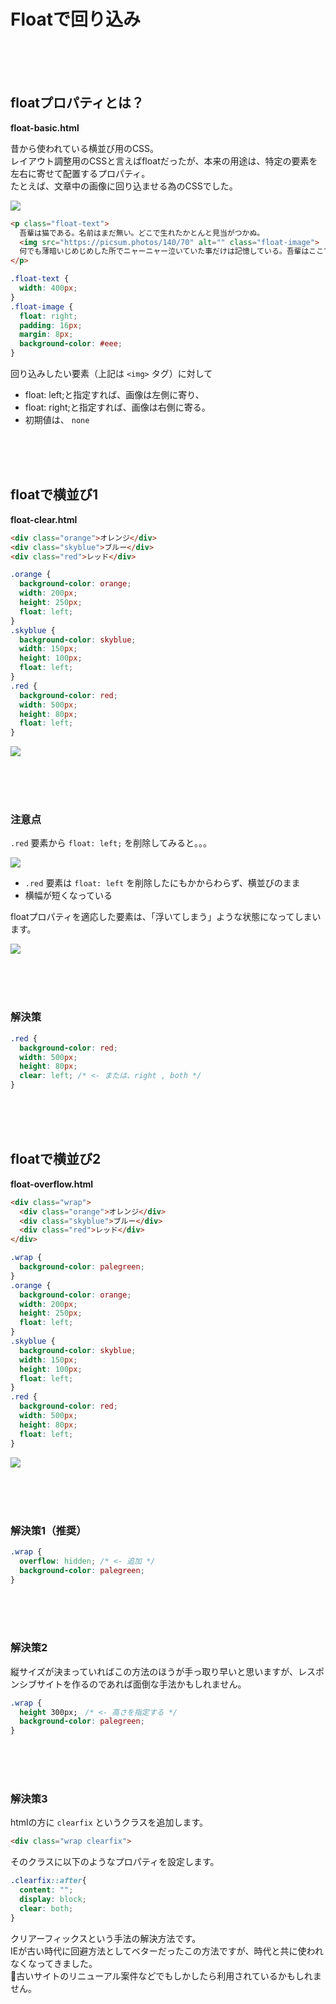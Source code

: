 # Floatで回り込み

<br><br><br>

## floatプロパティとは？

**float-basic.html**

昔から使われている横並び用のCSS。  
レイアウト調整用のCSSと言えばfloatだったが、本来の用途は、特定の要素を左右に寄せて配置するプロパティ。  
たとえば、文章中の画像に回り込ませる為のCSSでした。  


![](https://laro.jp/wp-content/uploads/2019/11/lesson-css-float1.png)


```html
<p class="float-text">
  吾輩は猫である。名前はまだ無い。どこで生れたかとんと見当がつかぬ。
  <img src="https://picsum.photos/140/70" alt="" class="float-image">
  何でも薄暗いじめじめした所でニャーニャー泣いていた事だけは記憶している。吾輩はここで始めて人間というものを見た。しかもあとで聞くとそれは書生という人間中で一番獰悪な種族であったそうだ。この書生というのは時々我々を捕えて煮て食うという話である。しかしその当時は何という考もなかったから別段恐しいとも思わなかった。ただ彼の掌に載せられてス
</p>
```
```css
.float-text {
  width: 400px;
}
.float-image {
  float: right;
  padding: 16px;
  margin: 8px;
  background-color: #eee;
}
```

回り込みしたい要素（上記は `<img>` タグ）に対して

- float: left;と指定すれば、画像は左側に寄り、
- float: right;と指定すれば、画像は右側に寄る。
- 初期値は、 `none` 

<br><br><br>

## floatで横並び1

**float-clear.html**

```html
<div class="orange">オレンジ</div>
<div class="skyblue">ブルー</div>
<div class="red">レッド</div>
```
```css
.orange {
  background-color: orange;
  width: 200px;
  height: 250px;
  float: left;
}
.skyblue {
  background-color: skyblue;
  width: 150px;
  height: 100px;
  float: left;
}
.red {
  background-color: red;
  width: 500px;
  height: 80px;
  float: left;
}
```

![](https://laro.jp/wp-content/uploads/2019/11/lesson-css-float2.png)

<br><br><br>

### 注意点

`.red`  要素から  `float: left;`  を削除してみると。。。


![](https://laro.jp/wp-content/uploads/2019/11/lesson-css-float3.png)



-  `.red`  要素は  `float: left`  を削除したにもかからわらず、横並びのまま
- 横幅が短くなっている

floatプロパティを適応した要素は、「浮いてしまう」ような状態になってしまいます。




![](https://laro.jp/wp-content/uploads/2019/11/lesson-css-float4.png)

<br><br><br>

### 解決策

```css
.red {
  background-color: red;
  width: 500px;
  height: 80px;
  clear: left; /* <- または、right , both */
}
```

<br><br><br>

## floatで横並び2

**float-overflow.html**

```html
<div class="wrap">
  <div class="orange">オレンジ</div>
  <div class="skyblue">ブルー</div>
  <div class="red">レッド</div>
</div>
```
```css
.wrap {
  background-color: palegreen;
}
.orange {
  background-color: orange;
  width: 200px;
  height: 250px;
  float: left;
}
.skyblue {
  background-color: skyblue;
  width: 150px;
  height: 100px;
  float: left;
}
.red {
  background-color: red;
  width: 500px;
  height: 80px;
  float: left;
}
```


![](https://laro.jp/wp-content/uploads/2019/11/lesson-css-float5.png)

<br><br><br>

### 解決策1（推奨）
```css
.wrap {
  overflow: hidden; /* <- 追加 */
  background-color: palegreen;
}
```
<br><br><br>

### 解決策2
縦サイズが決まっていればこの方法のほうが手っ取り早いと思いますが、レスポンシブサイトを作るのであれば面倒な手法かもしれません。

```css
.wrap {
  height 300px;　/* <- 高さを指定する */
  background-color: palegreen;
}
```
<br><br><br>

### 解決策3

htmlの方に `clearfix` というクラスを追加します。

```html
<div class="wrap clearfix">
```

そのクラスに以下のようなプロパティを設定します。

```css
.clearfix::after{
  content: "";
  display: block;
  clear: both;
}
```

クリアーフィックスという手法の解決方法です。  
IEが古い時代に回避方法としてベターだったこの方法ですが、時代と共に使われなくなってきました。  
古いサイトのリニューアル案件などでもしかしたら利用されているかもしれません。  